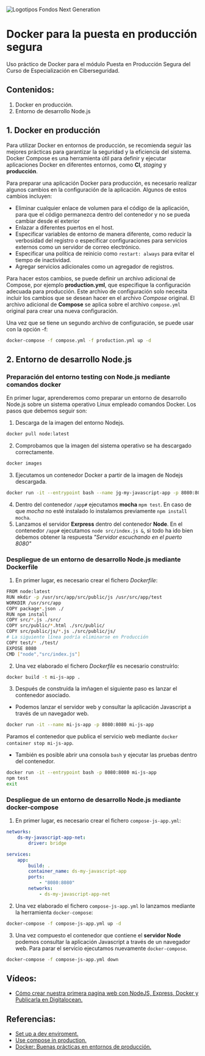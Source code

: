 ![Logotipos Fondos Next Generation](../imagenes/Logotipo_ME_FP_GV_FSE.png)
# Docker para la puesta en producción segura
Uso práctico de Docker para el módulo Puesta en Producción Segura del Curso de Especialización en Ciberseguridad.

## Contenidos:
1. Docker en producción.
2. Entorno de desarrollo Node.js

## 1. Docker en producción
Para utilizar Docker en entornos de producción, se recomienda seguir las mejores prácticas para garantizar la seguridad y la eficiencia del sistema. Docker Compose es una herramienta útil para definir y ejecutar aplicaciones Docker en diferentes entornos, como **CI**, *staging* y **producción**.

Para preparar una aplicación Docker para producción, es necesario realizar algunos cambios en la configuración de la aplicación. Algunos de estos cambios incluyen:

- Eliminar cualquier enlace de volumen para el código de la aplicación, para que el código permanezca dentro del contenedor y no se pueda cambiar desde el exterior
- Enlazar a diferentes puertos en el host.
- Especificar variables de entorno de manera diferente, como reducir la verbosidad del registro o especificar configuraciones para servicios externos como un servidor de correo electrónico.
- Especificar una política de reinicio como `restart: always` para evitar el tiempo de inactividad.
- Agregar servicios adicionales como un agregador de registros.

Para hacer estos cambios, se puede definir un archivo adicional de Compose, por ejemplo **production.yml**, que especifique la configuración adecuada para producción. Este archivo de configuración solo necesita incluir los cambios que se desean hacer en el archivo *Compose* original. El archivo adicional de **Compose** se aplica sobre el archivo `compose.yml` original para crear una nueva configuración.

Una vez que se tiene un segundo archivo de configuración, se puede usar con la opción -f:
```sh
docker-compose -f compose.yml -f production.yml up -d
```
## 2. Entorno de desarrollo Node.js
### Preparación del entorno testing con Node.js mediante comandos docker
En primer lugar, aprenderemos como preparar un entorno de desarrollo Node.js sobre un sistema operativo Linux empleado comandos Docker. Los pasos que debemos seguir son:
1. Descarga de la imagen del entorno Nodejs.
```bash
docker pull node:latest
```
2. Comprobamos que la imagen del sistema operativo se ha descargado correctamente.
```bash
docker images
```
3. Ejecutamos un contenedor Docker a partir de la imagen de Nodejs descargada.
```bash
docker run -it --entrypoint bash --name jg-my-javascript-app -p 8080:8080 -v ${PWD}/my-javascript-app:/app -w /app node:latest
```
4. Dentro del contenedor `/app#` ejecutamos **mocha** `mpm test`. En caso de que *mocha* no esté instalado lo instalamos previamente `npm install mocha`.
5. Lanzamos el servidor **Exrpress** dentro del contenedor **Node**. En el contenedor `/app#` ejecutamos `node src/index.js &`, si todo ha ido bien debemos obtener la respuesta *"Servidor escuchando en el puerto 8080"*

### Despliegue de un entorno de desarrollo Node.js mediante Dockerfile
1. En primer lugar, es necesario crear el fichero *Dockerfile*:
```bash
FROM node:latest
RUN mkdir -p /usr/src/app/src/public/js /usr/src/app/test
WORKDIR /usr/src/app
COPY package*.json ./
RUN npm install
COPY src/*.js ./src/
COPY src/public/*.html ./src/public/
COPY src/public/js/*.js ./src/public/js/
# La siguiente línea podría eliminarse en Producción
COPY test/* ./test/
EXPOSE 8080
CMD ["node","src/index.js"]
```
2. Una vez elaborado el fichero *Dockerfile* es necesario construírlo:
```bash
docker build -t mi-js-app .
```

3. Después de construída la imñagen el siguiente paso es lanzar el contenedor asociado.
- Podemos lanzar el servidor web y consultar la aplicación Javascript a través de un navegador web.
```bash
docker run -it --name mi-js-app -p 8080:8080 mi-js-app
```
Paramos el contenedor que publica el servicio web mediante `docker container stop mi-js-app`.
- También es posible abrir una consola `bash` y ejecutar las pruebas dentro del contenedor.
```bash
docker run -it --entrypoint bash -p 8080:8080 mi-js-app
npm test
exit
```
### Despliegue de un entorno de desarrollo Node.js mediante docker-compose
1. En primer lugar, es necesario crear el fichero `compose-js-app.yml`:
```yaml
networks:
    ds-my-javascript-app-net:
        driver: bridge

services:
    app:
        build: .
        container_name: ds-my-javascript-app
        ports:
            - "8080:8080"
        networks:
            - ds-my-javascript-app-net

```
2. Una vez elaborado el fichero `compose-js-app.yml` lo lanzamos mediante la herramienta `docker-compose`:
```bash
docker-compose -f compose-js-app.yml up -d
```

3. Una vez compuesto el contenedor que contiene el **servidor Node** podemos consultar la aplicación Javascript a través de un navegador web. Para parar el servicio ejecutamos nuevamente `docker-compose`.
```bash
docker-compose -f compose-js-app.yml down
```

## Vídeos:

- [Cómo crear nuestra primera pagina web con NodeJS, Express, Docker y Publicarla en Digitalocean.](https://youtu.be/USivUGPSZ9s)

## Referencias:
- [Set up a dev enviroment.](https://docs.docker.com/desktop/dev-environments/set-up/)
- [Use compose in production.](https://docs.docker.com/compose/production/)
- [Docker: Buenas prácticas en entornos de producción.](https://santimacnet.wordpress.com/2017/10/22/docker-buenas-practicas-en-entornos-de-produccion/)